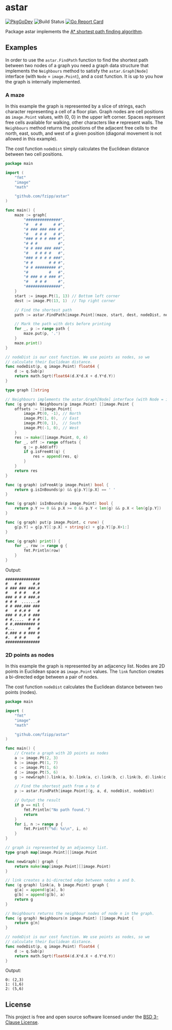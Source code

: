 # astar

[![PkgGoDev](https://pkg.go.dev/badge/github.com/fzipp/astar)](https://pkg.go.dev/github.com/fzipp/astar)
![Build Status](https://github.com/fzipp/astar/workflows/build/badge.svg)
[![Go Report Card](https://goreportcard.com/badge/github.com/fzipp/astar)](https://goreportcard.com/report/github.com/fzipp/astar)

Package astar implements the
[A* shortest path finding algorithm](https://en.wikipedia.org/wiki/A*_search_algorithm).

## Examples

In order to use the `astar.FindPath` function to find the shortest path
between two nodes of a graph you need a graph data structure that implements
the `Neighbours` method to  satisfy the `astar.Graph[Node]` interface (with
`Node` = `image.Point`), and a cost function. It is up to you how the graph
is internally implemented.

### A maze

In this example the graph is represented by a slice of strings, each character
representing a cell of a floor plan. Graph nodes are cell positions
as `image.Point` values, with (0, 0) in the upper left corner. 
Spaces represent free cells available for walking, other characters like
`#` represent walls.
The `Neighbours` method returns the positions of the adjacent free cells
to the north, east, south, and west of a given position (diagonal movement
is not allowed in this example).

The cost function `nodeDist` simply calculates the Euclidean distance
between two cell positions.

```go
package main

import (
	"fmt"
	"image"
	"math"

	"github.com/fzipp/astar"
)

func main() {
	maze := graph{
		"###############",
		"#   # #     # #",
		"# ### ### ### #",
		"#   # # #   # #",
		"### # # # ### #",
		"# # #         #",
		"# # ### ### ###",
		"#   # # # #   #",
		"### # # # # ###",
		"# #       # # #",
		"# # ######### #",
		"#         #   #",
		"# ### # # ### #",
		"#   # # #     #",
		"###############",
	}
	start := image.Pt(1, 13) // Bottom left corner
	dest := image.Pt(13, 1)  // Top right corner

	// Find the shortest path
	path := astar.FindPath[image.Point](maze, start, dest, nodeDist, nodeDist)

	// Mark the path with dots before printing
	for _, p := range path {
		maze.put(p, '.')
	}
	maze.print()
}

// nodeDist is our cost function. We use points as nodes, so we
// calculate their Euclidean distance.
func nodeDist(p, q image.Point) float64 {
	d := q.Sub(p)
	return math.Sqrt(float64(d.X*d.X + d.Y*d.Y))
}

type graph []string

// Neighbours implements the astar.Graph[Node] interface (with Node = image.Point).
func (g graph) Neighbours(p image.Point) []image.Point {
	offsets := []image.Point{
		image.Pt(0, -1), // North
		image.Pt(1, 0),  // East
		image.Pt(0, 1),  // South
		image.Pt(-1, 0), // West
	}
	res := make([]image.Point, 0, 4)
	for _, off := range offsets {
		q := p.Add(off)
		if g.isFreeAt(q) {
			res = append(res, q)
		}
	}
	return res
}

func (g graph) isFreeAt(p image.Point) bool {
	return g.isInBounds(p) && g[p.Y][p.X] == ' '
}

func (g graph) isInBounds(p image.Point) bool {
	return p.Y >= 0 && p.X >= 0 && p.Y < len(g) && p.X < len(g[p.Y])
}

func (g graph) put(p image.Point, c rune) {
	g[p.Y] = g[p.Y][:p.X] + string(c) + g[p.Y][p.X+1:]
}

func (g graph) print() {
	for _, row := range g {
		fmt.Println(row)
	}
}
```

Output:

```
###############
#   # #     #.#
# ### ### ###.#
#   # # #   #.#
### # # # ###.#
# # #  .......#
# # ###.### ###
#   # #.# #   #
### # #.# # ###
# #.....  # # #
# #.######### #
#...      #   #
#.### # # ### #
#.  # # #     #
###############
```

### 2D points as nodes

In this example the graph is represented by an adjacency list. Nodes are
2D points in Euclidean space as `image.Point` values. The `link` function
creates a bi-directed edge between a pair of nodes.

The cost function `nodeDist` calculates the Euclidean distance
between two points (nodes).

```go
package main

import (
	"fmt"
	"image"
	"math"

	"github.com/fzipp/astar"
)

func main() {
	// Create a graph with 2D points as nodes
	a := image.Pt(2, 3)
	b := image.Pt(1, 7)
	c := image.Pt(1, 6)
	d := image.Pt(5, 6)
	g := newGraph().link(a, b).link(a, c).link(b, c).link(b, d).link(c, d)

	// Find the shortest path from a to d
	p := astar.FindPath[image.Point](g, a, d, nodeDist, nodeDist)

	// Output the result
	if p == nil {
		fmt.Println("No path found.")
		return
	}
	for i, n := range p {
		fmt.Printf("%d: %s\n", i, n)
	}
}

// graph is represented by an adjacency list.
type graph map[image.Point][]image.Point

func newGraph() graph {
	return make(map[image.Point][]image.Point)
}

// link creates a bi-directed edge between nodes a and b.
func (g graph) link(a, b image.Point) graph {
	g[a] = append(g[a], b)
	g[b] = append(g[b], a)
	return g
}

// Neighbours returns the neighbour nodes of node n in the graph.
func (g graph) Neighbours(n image.Point) []image.Point {
	return g[n]
}

// nodeDist is our cost function. We use points as nodes, so we
// calculate their Euclidean distance.
func nodeDist(p, q image.Point) float64 {
	d := q.Sub(p)
	return math.Sqrt(float64(d.X*d.X + d.Y*d.Y))
}
```

Output:

```
0: (2,3)
1: (1,6)
2: (5,6)
```

## License

This project is free and open source software licensed under the
[BSD 3-Clause License](LICENSE).
